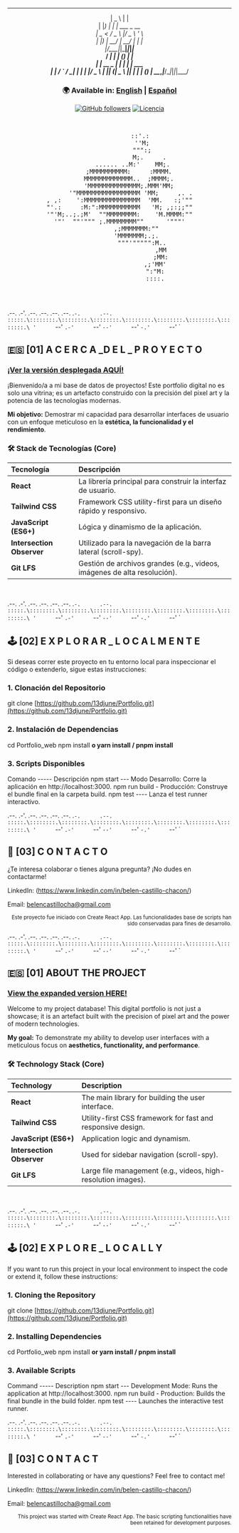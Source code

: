<div align="center">
    
  ____       _                    
 |  _ \     | |                   
 | |_) | ___| | ___ _ __          
 |  _ < / _ \ |/ _ \ '_ \         
 | |_) |  __/ |  __/ | | |        
 |____/_\___|_|\___|_|_|_|_       
  / ____|        | | (_) | |      
 | |     __ _ ___| |_ _| | | ___  
 | |    / _` / __| __| | | |/ _ \ 
 | |___| (_| \__ \ |_| | | | (_) |
  \_____\__,_|___/\__|_|_|_|\___/ 

### 🌍 Available in: [English](#english) | [Español](#español)

[![GitHub followers](https://img.shields.io/github/followers/13djune?style=social)](https://github.com/13djune)
[![Licencia](https://img.shields.io/badge/License-MIT-blue.svg)](https://opensource.org/licenses/MIT)

</div>

<br>

<div align="center">
<pre>
           ::'.:
            ''M;
            """:;
                M;.     .
       ...... ..M:'    MM;.
     ;MMMMMMMMMM:     :MMMM.
     MMMMMMMMMMMMM..  ;MMMM;.
     'MMMMMMMMMMMMMM;.MMM'MM;
      '"MMMMMMMMMMMMMMMMM 'MM;     ,. .
, ,:    ':MMMMMMMMMMMMMMM  'MM.   :;'""
"'.:     :M:":MMMMMMMMMMM   'M; ,;:;;""
'"'M;..;.;M'  ""MMMMMMMM:    'M.MMMM:""
'"'  ""'""" ;.MMMMMMMM""      '"""'
         ,;MMMMMMM:""
         'MMMMMMM;.;.
            """'""""":M..
                      ,MM
                      ;MM:
                   ,;'MM'
                   ":"M:
                   ::::.

</pre>
</div>
<br>

  .--.      .-'.      .--.      .--.      .--.      .--.      .`-.      .--.
:::::.\::::::::.\::::::::.\::::::::.\::::::::.\::::::::.\::::::::.\::::::::.\
'      `--'      `.-'      `--'      `--'      `--'      `-.'      `--'      `

<a name="español"></a>

## 🇪🇸 [01] A C E R C A _D E L _ P R O Y E C T O

### [ ¡Ver la versión desplegada AQUÍ! ](https://belencastillo.netlify.app/)

¡Bienvenido/a a mi base de datos de proyectos! Este portfolio digital no es solo una vitrina; es un artefacto construido con la precisión del pixel art y la potencia de las tecnologías modernas.

**Mi objetivo:** Demostrar mi capacidad para desarrollar interfaces de usuario con un enfoque meticuloso en la **estética, la funcionalidad y el rendimiento**.

### 🛠 Stack de Tecnologías (Core)

| Tecnología    | Descripción                                                   |
| :------------ | :------------------------------------------------------------ |
| **React** | La librería principal para construir la interfaz de usuario.  |
| **Tailwind CSS** | Framework CSS utility-first para un diseño rápido y responsivo. |
| **JavaScript (ES6+)** | Lógica y dinamismo de la aplicación.                          |
| **Intersection Observer** | Utilizado para la navegación de la barra lateral (scroll-spy). |
| **Git LFS** | Gestión de archivos grandes (e.g., videos, imágenes de alta resolución). |

<br>

  .--.      .-'.      .--.      .--.      .--.      .--.      .`-.      .--.
:::::.\::::::::.\::::::::.\::::::::.\::::::::.\::::::::.\::::::::.\::::::::.\
'      `--'      `.-'      `--'      `--'      `--'      `-.'      `--'      `

## 🕹️ [02] E X P L O R A R _ L O C A L M E N T E

Si deseas correr este proyecto en tu entorno local para inspeccionar el código o extenderlo, sigue estas instrucciones:

### 1. Clonación del Repositorio

git clone [https://github.com/13djune/Portfolio.git](https://github.com/13djune/Portfolio.git)


### 2. Instalación de Dependencias

cd Portfolio_web 
npm install 
**o yarn install / pnpm install**

### 3. Scripts Disponibles

Comando   -----	Descripción
npm start   ---	Modo Desarrollo: Corre la aplicación en http://localhost:3000.
npm run build -	Producción: Construye el bundle final en la carpeta build.
npm test   ----	Lanza el test runner interactivo.
                        
                                  
  .--.      .-'.      .--.      .--.      .--.      .--.      .`-.      .--.
:::::.\::::::::.\::::::::.\::::::::.\::::::::.\::::::::.\::::::::.\::::::::.\
'      `--'      `.-'      `--'      `--'      `--'      `-.'      `--'      `

## 🔑 [03] C O N T A C T O
¿Te interesa colaborar o tienes alguna pregunta? ¡No dudes en contactarme!

LinkedIn: (https://www.linkedin.com/in/belen-castillo-chacon/)

Email: belencastillocha@gmail.com

<div align="right">
<sub>Este proyecto fue iniciado con Create React App. Las funcionalidades base de scripts han sido conservadas para fines de desarrollo.</sub>
</div>

  .--.      .-'.      .--.      .--.      .--.      .--.      .`-.      .--.
:::::.\::::::::.\::::::::.\::::::::.\::::::::.\::::::::.\::::::::.\::::::::.\
'      `--'      `.-'      `--'      `--'      `--'      `-.'      `--'      `

<a name="English"></a>

## 🇪🇸 [01] ABOUT THE PROJECT

### [ View the expanded version HERE! ](https://belencastillo.netlify.app/)

Welcome to my project database! This digital portfolio is not just a showcase; it is an artefact built with the precision of pixel art and the power of modern technologies.

**My goal:** To demonstrate my ability to develop user interfaces with a meticulous focus on **aesthetics, functionality, and performance**.

### 🛠 Technology Stack (Core)

| Technology    | Description                                                   |
| :------------ | :------------------------------------------------------------ |
| **React** | The main library for building the user interface.  |
| **Tailwind CSS** | Utility-first CSS framework for fast and responsive design. |
| **JavaScript (ES6+)** | Application logic and dynamism.                          |
| **Intersection Observer** | Used for sidebar navigation (scroll-spy). |
| **Git LFS** | Large file management (e.g., videos, high-resolution images). |

<br>

  .--.      .-'.      .--.      .--.      .--.      .--.      .`-.      .--.
:::::.\::::::::.\::::::::.\::::::::.\::::::::.\::::::::.\::::::::.\::::::::.\
'      `--'      `.-'      `--'      `--'      `--'      `-.'      `--'      `

## 🕹️ [02] E X P L O R E _ L O C A L L Y

If you want to run this project in your local environment to inspect the code or extend it, follow these instructions:

### 1. Cloning the Repository

git clone [https://github.com/13djune/Portfolio.git](https://github.com/13djune/Portfolio.git)


### 2. Installing Dependencies

cd Portfolio_web 
npm install 
**or yarn install / pnpm install**

### 3. Available Scripts

Command   -----    Description
npm start   ---	Development Mode: Runs the application at http://localhost:3000.
npm run build -    Production: Builds the final bundle in the build folder.
npm test   ----    Launches the interactive test runner.


  .--.      .-'.      .--.      .--.      .--.      .--.      .`-.      .--.
:::::.\::::::::.\::::::::.\::::::::.\::::::::.\::::::::.\::::::::.\::::::::.\
'      `--'      `.-'      `--'      `--'      `--'      `-.'      `--'      `

## 🔑 [03] C O N T A C T
Interested in collaborating or have any questions? Feel free to contact me!

LinkedIn: (https://www.linkedin.com/in/belen-castillo-chacon/)

Email: belencastillocha@gmail.com

<div align="right">
<sub>This project was started with Create React App. The basic scripting functionalities have been retained for development purposes.</sub>
</div>

